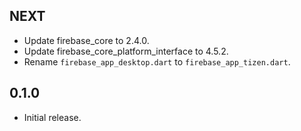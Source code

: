 ## NEXT

* Update firebase_core to 2.4.0.
* Update firebase_core_platform_interface to 4.5.2.
* Rename `firebase_app_desktop.dart` to `firebase_app_tizen.dart`.

## 0.1.0

* Initial release.

